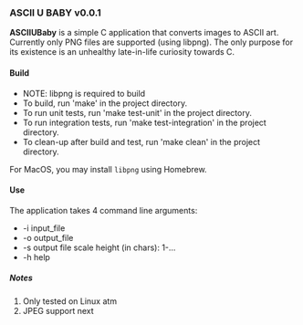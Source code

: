### ASCII U BABY v0.0.1

**ASCIIUBaby** is a simple C application that converts images to ASCII art.
Currently only PNG files are supported (using libpng).
The only purpose for its existence is an unhealthy late-in-life curiosity towards C.

#### Build
* NOTE: libpng is required to build
* To build, run 'make' in the project directory.
* To run unit tests, run 'make test-unit' in the project directory.
* To run integration tests, run 'make test-integration' in the project directory.
* To clean-up after build and test, run 'make clean' in the project directory.

For MacOS, you may install `libpng` using Homebrew.

#### Use
The application takes 4 command line arguments:

* -i input_file
* -o output_file
* -s output file scale height (in chars): 1-...
* -h help



##### Notes
1. Only tested on Linux atm
2. JPEG support next
